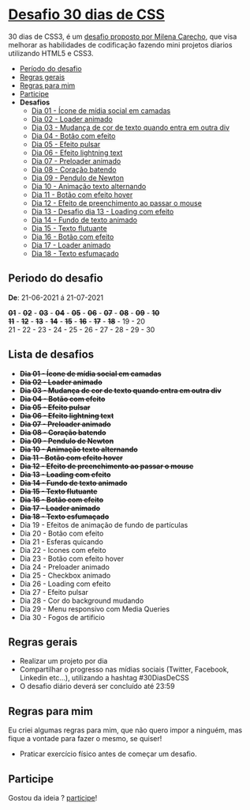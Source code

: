 # [Desafio 30 dias de CSS](https://github.com/MilenaCarecho/30diasDeCSS) 

30 dias de CSS3, é um [desafio proposto por Milena Carecho](https://github.com/MilenaCarecho/30diasDeCSS), que visa melhorar as habilidades de codificação fazendo mini projetos diarios utilizando HTML5 e CSS3.

- [Período do desafio](#periodo-do-desafio)
- [Regras gerais](#regras-gerais)
- [Regras para mim](#regras-para-mim)
- [Participe](#participe)
- **Desafios**
  - [Dia 01 - Ícone de mídia social em camadas](https://matheusgomesweb.github.io/desafio-30-dias-de-css/01/01.html)
  - [Dia 02 - Loader animado](https://matheusgomesweb.github.io/desafio-30-dias-de-css/02/02.html)
  - [Dia 03 - Mudança de cor de texto quando entra em outra div](https://matheusgomesweb.github.io/desafio-30-dias-de-css/03/03.html)
  - [Dia 04 - Botão com efeito](https://matheusgomesweb.github.io/desafio-30-dias-de-css/04/04.html)
  - [Dia 05 - Efeito pulsar](https://matheusgomesweb.github.io/desafio-30-dias-de-css/05/05.html)
  - [Dia 06 - Efeito lightning text](https://matheusgomesweb.github.io/desafio-30-dias-de-css/06/06.html)
  - [Dia 07 - Preloader animado](https://matheusgomesweb.github.io/desafio-30-dias-de-css/07/07.html)
  - [Dia 08 - Coração batendo](https://matheusgomesweb.github.io/desafio-30-dias-de-css/08/08.html)
  - [Dia 09 - Pendulo de Newton](https://matheusgomesweb.github.io/desafio-30-dias-de-css/09/09.html)
  - [Dia 10 - Animação texto alternando](https://matheusgomesweb.github.io/desafio-30-dias-de-css/10/index.html)
  - [Dia 11 - Botão com efeito hover](https://matheusgomesweb.github.io/desafio-30-dias-de-css/11/index.html)
  - [Dia 12 - Efeito de preenchimento ao passar o mouse](https://matheusgomesweb.github.io/desafio-30-dias-de-css/12/index.html)
  - [Dia 13 - Desafio dia 13 - Loading com efeito](https://matheusgomesweb.github.io/desafio-30-dias-de-css/13/index.html)
  - [Dia 14 - Fundo de texto animado](https://matheusgomesweb.github.io/desafio-30-dias-de-css/14/index.html)
  - [Dia 15 - Texto flutuante](https://matheusgomesweb.github.io/desafio-30-dias-de-css/15/index.html)
  - [Dia 16 - Botão com efeito](https://matheusgomesweb.github.io/desafio-30-dias-de-css/16/index.html)
  - [Dia 17 - Loader animado](https://matheusgomesweb.github.io/desafio-30-dias-de-css/17/index.html)
  - [Dia 18 - Texto esfumaçado](https://matheusgomesweb.github.io/desafio-30-dias-de-css/18/index.html)

## Periodo do desafio

**De**: 21-06-2021 á 21-07-2021 <br>

<s>**01**</s> - <s>**02**</s> - <s>**03**</s> - <s>**04**</s> - <s>**05**</s> - <s>**06**</s> - <s>**07**</s> - <s>**08**</s> - <s>**09**</s> - <s>**10**</s>              
<s>**11**</s> - <s>**12**</s> - <s>**13**</s> - <s>**14**</s> - <s>**15**</s> - <s>**16**</s> - <s>**17**</s> - <s>**18**</s> - 19 - 20     
21 - 22 - 23 - 24 - 25 - 26 - 27 - 28 - 29 - 30   

## Lista de desafios

- <s>**Dia 01 - Ícone de mídia social em camadas**</s>
- <s>**Dia 02 - Loader animado**</s>
- <s>**Dia 03 - Mudança de cor de texto quando entra em outra div**</s>
- <s>**Dia 04 - Botão com efeito**</s>
- <s>**Dia 05 - Efeito pulsar**</s>
- <s>**Dia 06 - Efeito lightning text**</s>
- <s>**Dia 07 - Preloader animado**</s>
- <s>**Dia 08 - Coração batendo**</s>
- <s>**Dia 09 - Pendulo de Newton**</s>
- <s>**Dia 10 - Animação texto alternando**</s>
- <s>**Dia 11 - Botão com efeito hover**</s>
- <s>**Dia 12 - Efeito de preenchimento ao passar o mouse**</s>
- <s>**Dia 13 - Loading com efeito**</s>
- <s>**Dia 14 - Fundo de texto animado**</s>
- <s>**Dia 15 - Texto flutuante**</s>
- <s>**Dia 16 - Botão com efeito**</s>
- <s>**Dia 17 - Loader animado**</s>
- <s>**Dia 18 - Texto esfumaçado**</s>
- Dia 19 - Efeitos de animação de fundo de partículas
- Dia 20 - Botão com efeito
- Dia 21 - Esferas quicando
- Dia 22 - Icones com efeito
- Dia 23 - Botão com efeito hover
- Dia 24 - Preloader animado
- Dia 25 - Checkbox animado
- Dia 26 - Loading com efeito
- Dia 27 - Efeito pulsar
- Dia 28 - Cor do background mudando
- Dia 29 - Menu responsivo com Media Queries
- Dia 30 - Fogos de artificio

## Regras gerais

- Realizar um projeto por dia
- Compartilhar o progresso nas mídias sociais (Twitter, Facebook, Linkedin etc...), utilizando a hashtag #30DiasDeCSS
- O desafio diário deverá ser concluído até 23:59

## Regras para mim

Eu criei algumas regras para mim, que não quero impor a ninguém, mas fique a vontade para fazer o mesmo, se quiser!

- Praticar exercício físico antes de começar um desafio.

## Participe

Gostou da ideia ? [participe](https://github.com/MilenaCarecho/30diasDeCSS/issues/1)!
